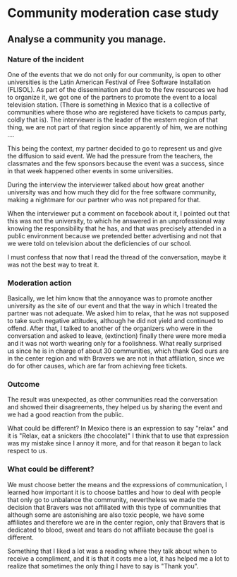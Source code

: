 # Community moderation case study

## Analyse a community you manage.

### Nature of the incident

One of the events that we do not only for our community, is open to other universities is the Latin American Festival of Free Software Installation (FLISOL). As part of the dissemination and due to the few resources we had to organize it, we got one of the partners to promote the event to a local television station. (There is something in Mexico that is a collective of communities where those who are registered have tickets to campus party, coldly that is). The interviewer is the leader of the western region of that thing, we are not part of that region since apparently of him, we are nothing ....

This being the context, my partner decided to go to represent us and give the diffusion to said event. We had the pressure from the teachers, the classmates and the few sponsors because the event was a success, since in that week happened other events in some universities.

During the interview the interviewer talked about how great another university was and how much they did for the free software community, making a nightmare for our partner who was not prepared for that.

When the interviewer put a comment on facebook about it, I pointed out that this was not the university, to which he answered in an unprofessional way knowing the responsibility that he has, and that was precisely attended in a public environment because we pretended better advertising and not that we were told on television about the deficiencies of our school.

I must confess that now that I read the thread of the conversation, maybe it was not the best way to treat it.

### Moderation action

Basically, we let him know that the annoyance was to promote another university as the site of our event and that the way in which I treated the partner was not adequate.
We asked him to relax, that he was not supposed to take such negative attitudes, although he did not yield and continued to offend.
After that, I talked to another of the organizers who were in the conversation and asked to leave, (extinction) finally there were more media and it was not worth wearing only for a foolishness.
What really surprised us since he is in charge of about 30 communities, which thank God ours are in the center region and with Bravers we are not in that affiliation, since we do for other causes, which are far from achieving free tickets.

### Outcome

The result was unexpected, as other communities read the conversation and showed their disagreements, they helped us by sharing the event and we had a good reaction from the public.

What could be different?
In Mexico there is an expression to say "relax" and it is "Relax, eat a snickers (the chocolate)" I think that to use that expression was my mistake since I annoy it more, and for that reason it began to lack respect to us.

### What could be different?
We must choose better the means and the expressions of communication, I learned how important it is to choose battles and how to deal with people that only go to unbalance the community, nevertheless we made the decision that Bravers was not affiliated with this type of communities that although some are astonishing are also toxic people, we have some affiliates and therefore we are in the center region, only that Bravers that is dedicated to blood, sweat and tears do not affiliate because the goal is different.

Something that I liked a lot was a reading where they talk about when to receive a compliment, and it is that it costs me a lot, it has helped me a lot to realize that sometimes the only thing I have to say is "Thank you".
